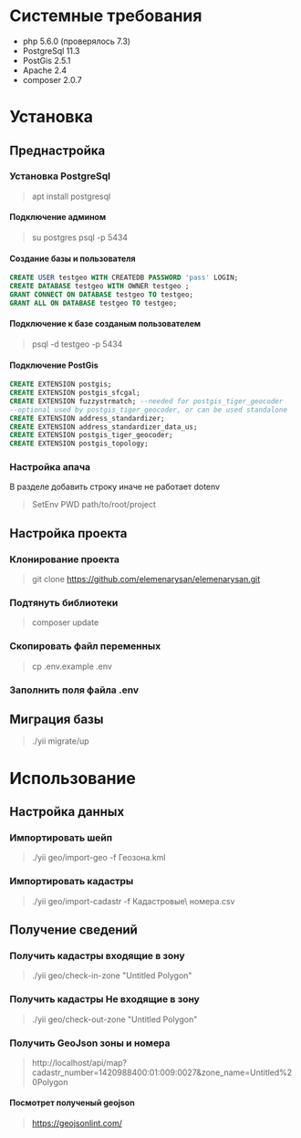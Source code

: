# Системные требования 
- php 5.6.0 (проверялось 7.3)
- PostgreSql 11.3
- PostGis 2.5.1
- Apache  2.4
- composer 2.0.7

# Установка

## Преднастройка

### Установка PostgreSql
> apt install postgresql

#### Подключение админом
> su postgres
> psql -p 5434

#### Создание базы и пользователя
``` sql
CREATE USER testgeo WITH CREATEDB PASSWORD 'pass' LOGIN;
CREATE DATABASE testgeo WITH OWNER testgeo ;
GRANT CONNECT ON DATABASE testgeo TO testgeo;
GRANT ALL ON DATABASE testgeo TO testgeo;
```
#### Подключение к базе созданым пользователем
> psql -d testgeo -p 5434 

#### Подключение PostGis
``` sql
CREATE EXTENSION postgis;
CREATE EXTENSION postgis_sfcgal;
CREATE EXTENSION fuzzystrmatch; --needed for postgis_tiger_geocoder
--optional used by postgis_tiger_geocoder, or can be used standalone
CREATE EXTENSION address_standardizer;
CREATE EXTENSION address_standardizer_data_us;
CREATE EXTENSION postgis_tiger_geocoder;
CREATE EXTENSION postgis_topology;
```

### Настройка апача
В разделе добавить строку иначе не работает dotenv
> SetEnv PWD path/to/root/project

##  Настройка проекта

### Клонирование проекта
>git clone https://github.com/elemenarysan/elemenarysan.git

### Подтянуть библиотеки
> composer update

### Скопировать файл переменных
>cp .env.example .env

### Заполнить поля файла .env
 
## Миграция базы
>./yii migrate/up

# Использование

## Настройка данных
### Импортировать шейп
> ./yii geo/import-geo  -f Геозона.kml 

### Импортировать кадастры
> ./yii geo/import-cadastr -f Кадастровые\ номера.csv

## Получение сведений
### Получить кадастры входящие в зону
> ./yii geo/check-in-zone  "Untitled Polygon"

### Получить кадастры Не входящие в зону
> ./yii geo/check-out-zone  "Untitled Polygon"

### Получить GeoJson зоны и номера
> http://localhost/api/map?cadastr_number=1420988400:01:009:0027&zone_name=Untitled%20Polygon

#### Посмотрет полученый geojson
> https://geojsonlint.com/


